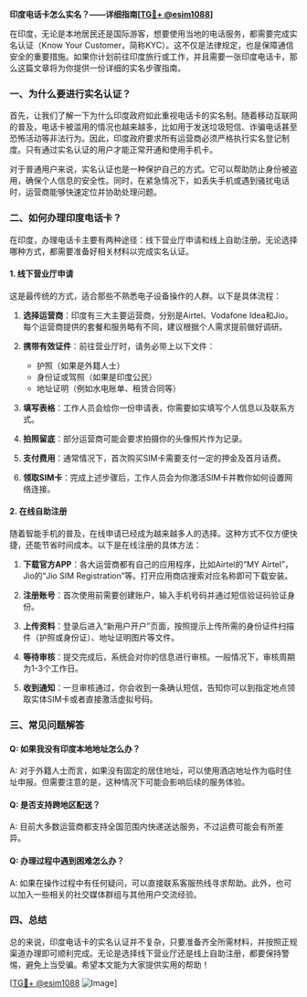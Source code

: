 **印度电话卡怎么实名？——详细指南[[TG💪+ @esim1088](https://t.me/s/esim1088)]**

在印度，无论是本地居民还是国际游客，想要使用当地的电话服务，都需要完成实名认证（Know Your Customer，简称KYC）。这不仅是法律规定，也是保障通信安全的重要措施。如果你计划前往印度旅行或工作，并且需要一张印度电话卡，那么这篇文章将为你提供一份详细的实名步骤指南。

### 一、为什么要进行实名认证？

首先，让我们了解一下为什么印度政府如此重视电话卡的实名制。随着移动互联网的普及，电话卡被滥用的情况也越来越多，比如用于发送垃圾短信、诈骗电话甚至恐怖活动等非法行为。因此，印度政府要求所有运营商必须严格执行实名登记制度。只有通过实名认证的用户才能正常开通和使用手机卡。

对于普通用户来说，实名认证也是一种保护自己的方式。它可以帮助防止身份被盗用，确保个人信息的安全性。同时，在紧急情况下，如丢失手机或遇到骚扰电话时，运营商能够快速定位并协助处理问题。

### 二、如何办理印度电话卡？

在印度，办理电话卡主要有两种途径：线下营业厅申请和线上自助注册。无论选择哪种方式，都需要准备好相关材料以完成实名认证。

#### 1. 线下营业厅申请

这是最传统的方式，适合那些不熟悉电子设备操作的人群。以下是具体流程：

1. **选择运营商**：印度有三大主要运营商，分别是Airtel、Vodafone Idea和Jio。每个运营商提供的套餐和服务略有不同，建议根据个人需求提前做好调研。
   
2. **携带有效证件**：前往营业厅时，请务必带上以下文件：
   - 护照（如果是外籍人士）
   - 身份证或驾照（如果是印度公民）
   - 地址证明（例如水电账单、租赁合同等）

3. **填写表格**：工作人员会给你一份申请表，你需要如实填写个人信息以及联系方式。

4. **拍照留底**：部分运营商可能会要求拍摄你的头像照片作为记录。

5. **支付费用**：通常情况下，首次购买SIM卡需要支付一定的押金及首月话费。

6. **领取SIM卡**：完成上述步骤后，工作人员会为你激活SIM卡并教你如何设置网络连接。

#### 2. 在线自助注册

随着智能手机的普及，在线申请已经成为越来越多人的选择。这种方式不仅方便快捷，还能节省时间成本。以下是在线注册的具体方法：

1. **下载官方APP**：各大运营商都有自己的应用程序，比如Airtel的“MY Airtel”，Jio的“Jio SIM Registration”等。打开应用商店搜索对应名称即可下载安装。

2. **注册账号**：首次使用前需要创建账户，输入手机号码并通过短信验证码验证身份。

3. **上传资料**：登录后进入“新用户开户”页面，按照提示上传所需的身份证件扫描件（护照或身份证）、地址证明图片等文件。

4. **等待审核**：提交完成后，系统会对你的信息进行审核。一般情况下，审核周期为1-3个工作日。

5. **收到通知**：一旦审核通过，你会收到一条确认短信，告知你可以到指定地点领取实体SIM卡或者直接激活虚拟号码。

### 三、常见问题解答

#### Q: 如果我没有印度本地地址怎么办？
A: 对于外籍人士而言，如果没有固定的居住地址，可以使用酒店地址作为临时住址申报。但需要注意的是，这种情况下可能会影响后续的服务体验。

#### Q: 是否支持跨地区配送？
A: 目前大多数运营商都支持全国范围内快递送达服务，不过运费可能会有所差异。

#### Q: 办理过程中遇到困难怎么办？
A: 如果在操作过程中有任何疑问，可以直接联系客服热线寻求帮助。此外，也可以加入一些相关的社交媒体群组与其他用户交流经验。

### 四、总结

总的来说，印度电话卡的实名认证并不复杂，只要准备齐全所需材料，并按照正规渠道办理即可顺利完成。无论是选择线下营业厅还是线上自助注册，都要保持警惕，避免上当受骗。希望本文能为大家提供实用的帮助！

[[TG💪+ @esim1088](https://t.me/s/esim1088) ![Image](https://i.postimg.cc/4NQfJmqS/Snipaste-2025-05-13-00-14-12.png)]